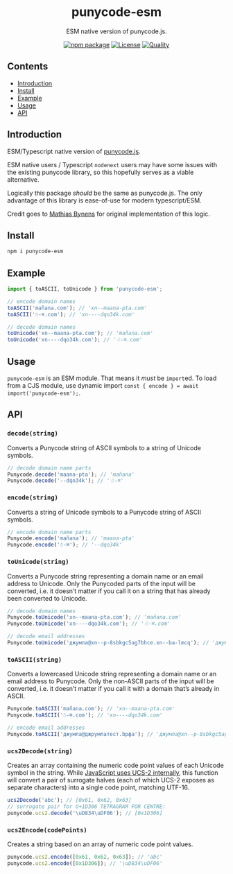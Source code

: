 <div style="text-align:center">

<h1>punycode-esm</h1>
<p>ESM native version of punycode.js.</p>

[![npm package](https://badge.fury.io/js/punycode-esm.svg)](https://www.npmjs.com/package/punycode-esm)
[![License](https://img.shields.io/npm/l/punycode-esm.svg)](https://github.com/JacobLey/jacobley/blob/main/common/config/publish/LICENSE)
[![Quality](https://img.shields.io/npms-io/quality-score/punycode-esm.svg)](https://github.com/JacobLey/jacobley/blob/main/tools/punycode-esm)

</div>

## Contents
- [Introduction](#introduction)
- [Install](#install)
- [Example](#example)
- [Usage](#usage)
- [API](#api)

<a name="Introduction"></a>
## Introduction

ESM/Typescript native version of [punycode.js](https://www.npmjs.com/package/punycode).

ESM native users / Typescript `nodenext` users may have some issues with the existing punycode library, so this hopefully serves as a viable alternative.

Logically this package _should_ be the same as punycode.js. The only advantage of this library is ease-of-use for modern typescript/ESM.

Credit goes to [Mathias Bynens](https://mathiasbynens.be/) for original implementation of this logic.

<a name="Install"></a>
## Install

```sh
npm i punycode-esm
```

<a name="Example"></a>
## Example

```ts
import { toASCII, toUnicode } from 'punycode-esm';

// encode domain names
toASCII('mañana.com'); // 'xn--maana-pta.com'
toASCII('☃-⌘.com'); // 'xn----dqo34k.com'

// decode domain names
toUnicode('xn--maana-pta.com'); // 'mañana.com'
toUnicode('xn----dqo34k.com'); // '☃-⌘.com'
```

<a name="usage"></a>
## Usage

`punycode-esm` is an ESM module. That means it _must_ be `import`ed. To load from a CJS module, use dynamic import `const { encode } = await import('punycode-esm');`.

<a name="api"></a>
## API

### `decode(string)`

Converts a Punycode string of ASCII symbols to a string of Unicode symbols.

```ts
// decode domain name parts
Punycode.decode('maana-pta'); // 'mañana'
Punycode.decode('--dqo34k'); // '☃-⌘'
```

### `encode(string)`

Converts a string of Unicode symbols to a Punycode string of ASCII symbols.

```ts
// encode domain name parts
Punycode.encode('mañana'); // 'maana-pta'
Punycode.encode('☃-⌘'); // '--dqo34k'
```

### `toUnicode(string)`

Converts a Punycode string representing a domain name or an email address to Unicode. Only the Punycoded parts of the input will be converted, i.e. it doesn’t matter if you call it on a string that has already been converted to Unicode.

```ts
// decode domain names
Punycode.toUnicode('xn--maana-pta.com'); // 'mañana.com'
Punycode.toUnicode('xn----dqo34k.com'); // '☃-⌘.com'

// decode email addresses
Punycode.toUnicode('джумла@xn--p-8sbkgc5ag7bhce.xn--ba-lmcq'); // 'джумла@джpумлатест.bрфa'
```

### `toASCII(string)`

Converts a lowercased Unicode string representing a domain name or an email address to Punycode. Only the non-ASCII parts of the input will be converted, i.e. it doesn’t matter if you call it with a domain that’s already in ASCII.

```ts
Punycode.toASCII('mañana.com'); // 'xn--maana-pta.com'
Punycode.toASCII('☃-⌘.com'); // 'xn----dqo34k.com'

// encode email addresses
Punycode.toASCII('джумла@джpумлатест.bрфa'); // 'джумла@xn--p-8sbkgc5ag7bhce.xn--ba-lmcq'
```

### `ucs2Decode(string)`

Creates an array containing the numeric code point values of each Unicode symbol in the string. While [JavaScript uses UCS-2 internally](https://mathiasbynens.be/notes/javascript-encoding), this function will convert a pair of surrogate halves (each of which UCS-2 exposes as separate characters) into a single code point, matching UTF-16.

```ts
ucs2Decode('abc'); // [0x61, 0x62, 0x63]
// surrogate pair for U+1D306 TETRAGRAM FOR CENTRE:
punycode.ucs2.decode('\uD834\uDF06'); // [0x1D306]
```

### `ucs2Encode(codePoints)`

Creates a string based on an array of numeric code point values.

```ts
punycode.ucs2.encode([0x61, 0x62, 0x63]); // 'abc'
punycode.ucs2.encode([0x1D306]); // '\uD834\uDF06'
```
